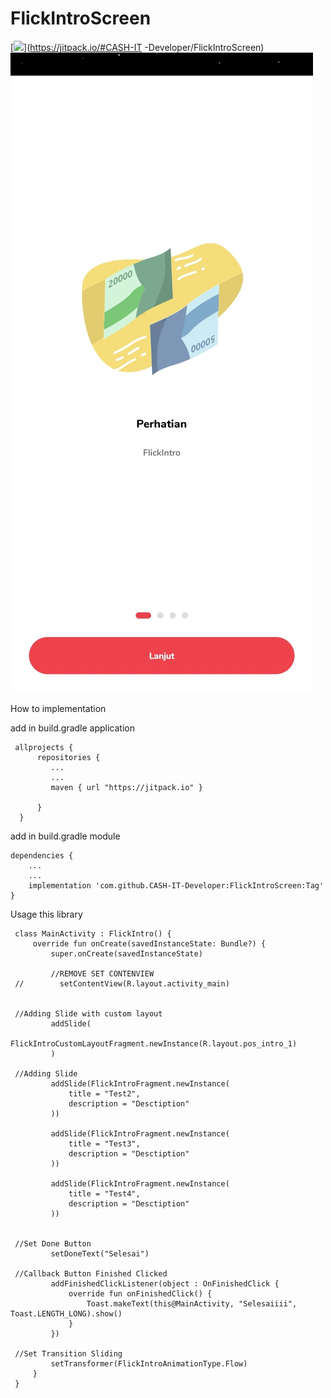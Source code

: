 # FlickIntroScreen
[![](https://jitpack.io/v/CASH-IT-Developer/FlickShowCase.svg)](https://jitpack.io/#CASH-IT
-Developer/FlickIntroScreen)
![alt text](https://raw.githubusercontent.com/CASH-IT-Developer/FlickIntroScreen/master/flickintro.jpeg)

   How to implementation
   
   
   add in build.gradle application
   
     allprojects {
          repositories {
             ...
             ...
             maven { url "https://jitpack.io" }

          }
      }
    
   add in build.gradle module
   
    dependencies {
        ...
        ...
        implementation 'com.github.CASH-IT-Developer:FlickIntroScreen:Tag'
    }
    
    
  Usage this library
  
     class MainActivity : FlickIntro() {
         override fun onCreate(savedInstanceState: Bundle?) {
             super.onCreate(savedInstanceState)
             
             //REMOVE SET CONTENVIEW
     //        setContentView(R.layout.activity_main)
     
     
     //Adding Slide with custom layout
             addSlide(
                 FlickIntroCustomLayoutFragment.newInstance(R.layout.pos_intro_1)
             )
     
     //Adding Slide
             addSlide(FlickIntroFragment.newInstance(
                 title = "Test2",
                 description = "Desctiption"
             ))
     
             addSlide(FlickIntroFragment.newInstance(
                 title = "Test3",
                 description = "Desctiption"
             ))
     
             addSlide(FlickIntroFragment.newInstance(
                 title = "Test4",
                 description = "Desctiption"
             ))
     
     
     //Set Done Button
             setDoneText("Selesai")
             
     //Callback Button Finished Clicked
             addFinishedClickListener(object : OnFinishedClick {
                 override fun onFinishedClick() {
                     Toast.makeText(this@MainActivity, "Selesaiiii", Toast.LENGTH_LONG).show()
                 }
             })
     
     //Set Transition Sliding
             setTransformer(FlickIntroAnimationType.Flow)
         }
     }

